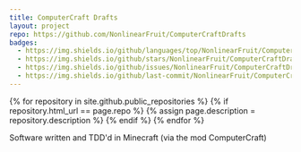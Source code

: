 ```yaml
---
title: ComputerCraft Drafts
layout: project
repo: https://github.com/NonlinearFruit/ComputerCraftDrafts
badges:
  - https://img.shields.io/github/languages/top/NonlinearFruit/ComputerCraftDrafts
  - https://img.shields.io/github/stars/NonlinearFruit/ComputerCraftDrafts
  - https://img.shields.io/github/issues/NonlinearFruit/ComputerCraftDrafts
  - https://img.shields.io/github/last-commit/NonlinearFruit/ComputerCraftDrafts
---
```


{% for repository in site.github.public_repositories %}
  {% if repository.html_url == page.repo %}
    {% assign page.description = repository.description %}
  {% endif %}
{% endfor %}

Software written and TDD'd in Minecraft (via the mod ComputerCraft)
